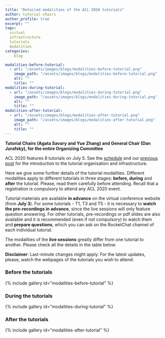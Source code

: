 ```yaml
---
title: "Detailed modalities of the ACL 2020 tutorials"
author: tutorial-chairs
author_profile: true
excerpt: ""
tags:
  virtual
  infrastructure
  tutorials
  modalities
categories:
    blog

modalities-before-tutorial:
  - url: "/assets/images/blogs/modalities-before-tutorial.png"
    image_path: "/assets/images/blogs/modalities-before-tutorial.png"
    alt: ""
    title: ""
modalities-during-tutorial:
  - url: "/assets/images/blogs/modalities-during-tutorial.png"
    image_path: "/assets/images/blogs/modalities-during-tutorial.png"
    alt: ""
    title: ""
modalities-after-tutorial:
  - url: "/assets/images/blogs/modalities-after-tutorial.png"
    image_path: "/assets/images/blogs/modalities-after-tutorial.png"
    alt: ""
    title: ""
---
```


<b>Tutorial Chairs (Agata Savary and Yue Zhang) and General Chair (Dan Jurafsky), for the entire Organizing Committee</b>

ACL 2020 features 8 tutorials on July 5. See the [schedule](https://acl2020.org/program/tutorials/) and our [previous post](https://acl2020.org/blog/intro-to-tutorial-infrastructure/) for the introduction to the tutorial organisation and infrastructure.

Here we give some further details of the tutorial modalities. Different modalities apply to different tutorials in three stages: <b>before, during</b> and <b>after</b> the tutorial. Please, read them carefully before attending. Recall that a registration is compulsory to attend any ACL 2020 event.

Tutorial materials are available <b>in advance</b> on the virtual conference website (from <b>July 3</b>). For some tutorials - T1, T3 and T5 - 
it is necessary to <b>watch the pre-recordings in advance</b>, since the live sessions will only feature question answering. 
For other tutorials, pre-recordings or pdf slides are also available and it is recommended (even if not compulsory) to watch them and <b>prepare questions</b>, 
which you can ask on the RocketChat channel of each individual tutorial.

The modalities of the <b>live sessions</b> greatly differ from one tutorial to another. Please check all the details in the table below. 

<b>Disclaimer</b>: Last-minute changes might apply. For the latest updates, please, watch the webpages of the tutorials you wish to attend.

### Before the tutorials

{% include gallery id="modalities-before-tutorial" %}

### During the tutorials

{% include gallery id="modalities-during-tutorial" %}

### After the tutorials

{% include gallery id="modalities-after-tutorial" %}